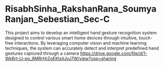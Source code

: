# RisabhSinha_RakshanRana_SoumyaRanjan_Sebestian_Sec-C
This project aims to develop an intelligent hand gesture recognition system designed to control various smart home devices through intuitive, touch-free interactions. By leveraging computer vision and machine learning techniques, the system can accurately detect and interpret predefined hand gestures captured through a camera 
https://drive.google.com/file/d/1-WkRrt-lJ-po_9MRrHrZgEKtxIjJvJ7W/view?usp=sharing
